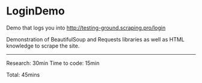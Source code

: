 # LoginDemo
Demo that logs you into http://testing-ground.scraping.pro/login

Demonstration of BeautifulSoup and Requests libraries as well as HTML knowledge to scrape the site.

-------------------  
Research:     30min
Time to code: 15min

Total:        45mins

